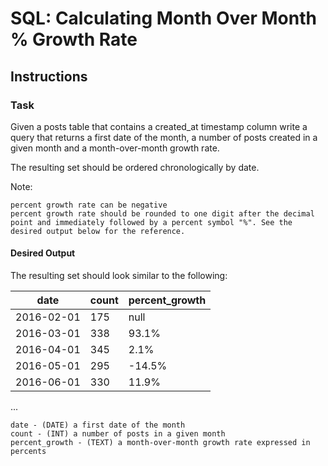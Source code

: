 # SQL: Calculating Month Over Month % Growth Rate

## Instructions
### Task

Given a posts table that contains a created_at timestamp column write a query that returns a first date of the month, a number of posts created in a given month and a month-over-month growth rate.

The resulting set should be ordered chronologically by date.

Note:

    percent growth rate can be negative
    percent growth rate should be rounded to one digit after the decimal point and immediately followed by a percent symbol "%". See the desired output below for the reference.

#### Desired Output

The resulting set should look similar to the following:

| date | count | percent_growth |
|------|-------|----------------|
|2016-02-01 |   175 |           null|
|2016-03-01 |   338 |          93.1%|
|2016-04-01 |   345 |           2.1%|
|2016-05-01 |   295 |         -14.5%|
|2016-06-01 |   330 |          11.9%|
...


    date - (DATE) a first date of the month
    count - (INT) a number of posts in a given month
    percent_growth - (TEXT) a month-over-month growth rate expressed in percents
